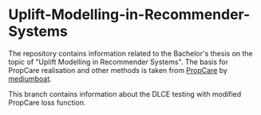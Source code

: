 # Uplift-Modelling-in-Recommender-Systems
The repository contains information related to the Bachelor's thesis on the topic of "Uplift Modelling in Recommender Systems". The basis for PropCare realisation and other methods is taken from [PropCare](https://github.com/mediumboat/PropCare) by [mediumboat](https://github.com/mediumboat).

This branch contains information about the DLCE testing with modified PropCare loss function.